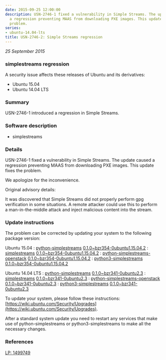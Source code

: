 ```yaml
---
date: 2015-09-25 12:00:00
description: USN-2746-1 fixed a vulnerability in Simple Streams. The update caused
  a regression preventing MAAS from downloading PXE images. This update fixes the
  problem.
series:
- ubuntu-14.04-lts
title: USN-2746-2: Simple Streams regression
---
```


*25 September 2015*

### simplestreams regression

A security issue affects these releases of Ubuntu and its derivatives:

* Ubuntu 15.04
* Ubuntu 14.04 LTS

### Summary

USN-2746-1 introduced a regression in Simple Streams. 

### Software description

* simplestreams 

### Details

USN-2746-1 fixed a vulnerability in Simple Streams. The update caused a regression preventing MAAS from downloading PXE images. This update fixes the problem.

We apologize for the inconvenience.

Original advisory details:

 It was discovered that Simple Streams did not properly perform gpg verification in some situations. A remote attacker could use this to perform a man-in-the-middle attack and inject malicious content into the stream. 

### Update instructions

The problem can be corrected by updating your system to the following package version:

Ubuntu 15.04
 : [python-simplestreams](https://launchpad.net/ubuntu/+source/simplestreams) <span> [0.1.0~bzr354-0ubuntu1.15.04.2](https://launchpad.net/ubuntu/+source/simplestreams/0.1.0~bzr354-0ubuntu1.15.04.2) </span> 
 : [simplestreams](https://launchpad.net/ubuntu/+source/simplestreams) <span> [0.1.0~bzr354-0ubuntu1.15.04.2](https://launchpad.net/ubuntu/+source/simplestreams/0.1.0~bzr354-0ubuntu1.15.04.2) </span> 
 : [python-simplestreams-openstack](https://launchpad.net/ubuntu/+source/simplestreams) <span> [0.1.0~bzr354-0ubuntu1.15.04.2](https://launchpad.net/ubuntu/+source/simplestreams/0.1.0~bzr354-0ubuntu1.15.04.2) </span> 
 : [python3-simplestreams](https://launchpad.net/ubuntu/+source/simplestreams) <span> [0.1.0~bzr354-0ubuntu1.15.04.2](https://launchpad.net/ubuntu/+source/simplestreams/0.1.0~bzr354-0ubuntu1.15.04.2) </span> 

Ubuntu 14.04 LTS
 : [python-simplestreams](https://launchpad.net/ubuntu/+source/simplestreams) <span> [0.1.0~bzr341-0ubuntu2.3](https://launchpad.net/ubuntu/+source/simplestreams/0.1.0~bzr341-0ubuntu2.3) </span> 
 : [simplestreams](https://launchpad.net/ubuntu/+source/simplestreams) <span> [0.1.0~bzr341-0ubuntu2.3](https://launchpad.net/ubuntu/+source/simplestreams/0.1.0~bzr341-0ubuntu2.3) </span> 
 : [python-simplestreams-openstack](https://launchpad.net/ubuntu/+source/simplestreams) <span> [0.1.0~bzr341-0ubuntu2.3](https://launchpad.net/ubuntu/+source/simplestreams/0.1.0~bzr341-0ubuntu2.3) </span> 
 : [python3-simplestreams](https://launchpad.net/ubuntu/+source/simplestreams) <span> [0.1.0~bzr341-0ubuntu2.3](https://launchpad.net/ubuntu/+source/simplestreams/0.1.0~bzr341-0ubuntu2.3) </span> 

To update your system, please follow these instructions: [https://wiki.ubuntu.com/Security/Upgrades](https://wiki.ubuntu.com/Security/Upgrades).

After a standard system update you need to restart any services that make use of python-simplestreams or python3-simplestreams to make all the necessary changes. 

### References

 
 [LP: 1499749](https://launchpad.net/bugs/1499749)